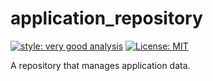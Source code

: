 # application_repository

[![style: very good analysis][very_good_analysis_badge]][very_good_analysis_link]
[![License: MIT][license_badge]][license_link]

A repository that manages application data.

[license_badge]: https://img.shields.io/badge/license-MIT-blue.svg
[license_link]: https://opensource.org/licenses/MIT
[very_good_analysis_badge]: https://img.shields.io/badge/style-very_good_analysis-B22C89.svg
[very_good_analysis_link]: https://pub.dev/packages/very_good_analysis
